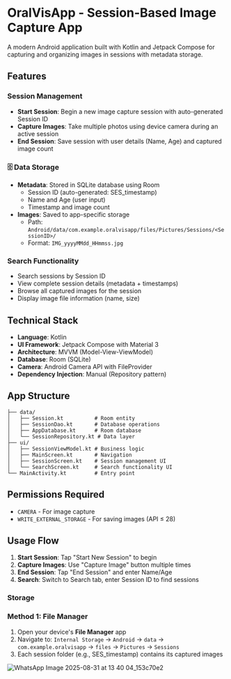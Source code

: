 # OralVisApp - Session-Based Image Capture App

A modern Android application built with Kotlin and Jetpack Compose for capturing and organizing
images in sessions with metadata storage.

## Features

###  Session Management

- **Start Session**: Begin a new image capture session with auto-generated Session ID
- **Capture Images**: Take multiple photos using device camera during an active session
- **End Session**: Save session with user details (Name, Age) and captured image count

### 🗄 Data Storage

- **Metadata**: Stored in SQLite database using Room
    - Session ID (auto-generated: SES_timestamp)
    - Name and Age (user input)
    - Timestamp and image count
- **Images**: Saved to app-specific storage
    - Path: `Android/data/com.example.oralvisapp/files/Pictures/Sessions/<SessionID>/`
    - Format: `IMG_yyyyMMdd_HHmmss.jpg`

###  Search Functionality

- Search sessions by Session ID
- View complete session details (metadata + timestamps)
- Browse all captured images for the session
- Display image file information (name, size)

## Technical Stack

- **Language**: Kotlin
- **UI Framework**: Jetpack Compose with Material 3
- **Architecture**: MVVM (Model-View-ViewModel)
- **Database**: Room (SQLite)
- **Camera**: Android Camera API with FileProvider
- **Dependency Injection**: Manual (Repository pattern)

## App Structure

```
├── data/
│   ├── Session.kt          # Room entity
│   ├── SessionDao.kt       # Database operations
│   ├── AppDatabase.kt      # Room database
│   └── SessionRepository.kt # Data layer
├── ui/
│   ├── SessionViewModel.kt # Business logic
│   ├── MainScreen.kt       # Navigation
│   ├── SessionScreen.kt    # Session management UI
│   └── SearchScreen.kt     # Search functionality UI
└── MainActivity.kt         # Entry point
```

## Permissions Required

- `CAMERA` - For image capture
- `WRITE_EXTERNAL_STORAGE` - For saving images (API ≤ 28)

## Usage Flow

1. **Start Session**: Tap "Start New Session" to begin
2. **Capture Images**: Use "Capture Image" button multiple times
3. **End Session**: Tap "End Session" and enter Name/Age
4. **Search**: Switch to Search tab, enter Session ID to find sessions

### Storage 
### Method 1: File Manager

1. Open your device's **File Manager** app
2. Navigate to: `Internal Storage` → `Android` → `data` → `com.example.oralvisapp` → `files` →
   `Pictures` → `Sessions`
3. Each session folder (e.g., SES_timestamp) contains its captured images


![WhatsApp Image 2025-08-31 at 13 40 04_153c70e2](https://github.com/user-attachments/assets/9f4ca77b-728d-452a-badc-7dc1b647fe72)

